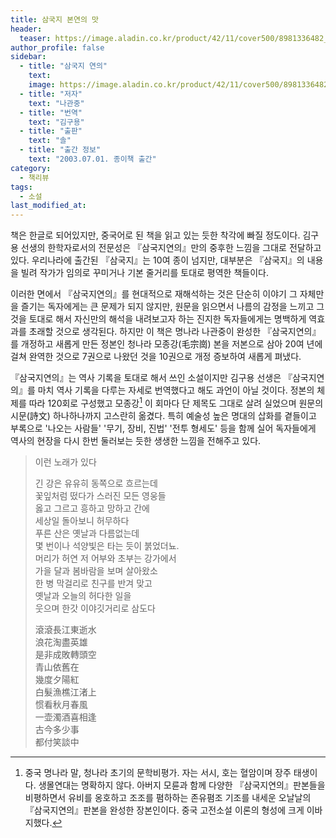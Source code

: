 ```yaml
---
title: 삼국지 본연의 맛
header:
  teaser: https://image.aladin.co.kr/product/42/11/cover500/8981336482_1.gif
author_profile: false
sidebar:
  - title: "삼국지 연의"
    text:
    image: https://image.aladin.co.kr/product/42/11/cover500/8981336482_1.gif
  - title: "저자"
    text: "나관중"
  - title: "번역"
    text: "김구용"
  - title: "출판"
    text: "솔"
  - title: "출간 정보"
    text: "2003.07.01. 종이책 출간"
category:
  - 책리뷰
tags:
  - 소설
last_modified_at:
---
```


책은 한글로 되어있지만, 중국어로 된 책을 읽고 있는 듯한 착각에 빠질 정도이다. 김구용 선생의 한학자로서의 전문성은 『삼국지연의』만의 중후한 느낌을 그대로 전달하고 있다. 우리나라에 출간된 『삼국지』는 10여 종이 넘지만, 대부분은 『삼국지』의 내용을 빌려 작가가 임의로 꾸미거나 기본 줄거리를 토대로 평역한 책들이다.

이러한 면에서 『삼국지연의』를 현대적으로 재해석하는 것은 단순히 이야기 그 자체만을 즐기는 독자에게는 큰 문제가 되지 않지만, 원문을 읽으면서 나름의 감정을 느끼고 그것을 토대로 해서 자신만의 해석을 내려보고자 하는 진지한 독자들에게는 명백하게 역효과를 초래할 것으로 생각된다. 하지만 이 책은 명나라 나관중이 완성한 『삼국지연의』를 개정하고 새롭게 만든 정본인 청나라 모종강(毛宗崗) 본을 저본으로 삼아 20여 년에 걸쳐 완역한 것으로 7권으로 나왔던 것을 10권으로 개정 증보하여 새롭게 펴냈다. 

『삼국지연의』는 역사 기록을 토대로 해서 쓰인 소설이지만 김구용 선생은 『삼국지연의』를 마치 역사 기록을 다루는 자세로 번역했다고 해도 과언이 아닐 것이다. 정본의 체제를 따라 120회로 구성했고 모종강[^1] 이 회마다 단 제목도 그대로 살려 실었으며 원문의 시문(詩文) 하나하나까지 고스란히 옮겼다. 특히  예술성 높은 명대의 삽화를 곁들이고 부록으로 '나오는 사람들' '무기, 장비, 진법' '전투 형세도' 등을 함께 실어 독자들에게 역사의 현장을 다시 한번 둘러보는 듯한 생생한 느낌을 전해주고 있다.



> 이런 노래가 있다
>
> 긴 강은 유유히 동쪽으로 흐르는데  
> 꽃잎처럼 떴다가 스러진 모든 영웅들  
> 옳고 그르고 흥하고 망하고 간에  
> 세상일 돌아보니 허무하다  
> 푸른 산은 옛날과 다름없는데  
> 몇 번이나 석양빛은 타는 듯이 붉었더뇨.  
> 머리가 허연 저 어부와 초부는 강가에서  
> 가을 달과 봄바람을 보며 살아왔소  
> 한 병 막걸리로 친구를 반겨 맞고  
> 옛날과 오늘의 허다한 일을  
> 웃으며 한갓 이야깃거리로 삼도다
>
> 滾滾長江東逝水  
>浪花淘盡英雄  
> 是非成敗轉頭空  
> 青山依舊在  
> 幾度夕陽紅  
> 白髮漁樵江渚上  
> 惯看秋月春風  
> 一壶濁酒喜相逢  
> 古今多少事  
> 都付笑談中 



[^1]: 중국 명나라 말, 청나라 초기의 문학비평가. 자는 서시, 호는 혈암이며 장주 태생이다. 생몰연대는 명확하지 않다. 아버지 모륜과 함께 다양한 『삼국지연의』판본들을 비평하면서 유비를 옹호하고 조조를 폄하하는 존유폄조 기조를 내세운 오날날의 『삼국지연의』판본을 완성한 장본인이다. 중국 고전소설 이론의 형성에 크게 이바지했다.




